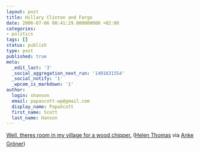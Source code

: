 ```yaml
---
layout: post
title: Hillary Clinton and Fargo
date: 2006-07-06 08:41:29.000000000 +02:00
categories:
- politics
tags: []
status: publish
type: post
published: true
meta:
  _edit_last: '3'
  _social_aggregation_next_run: '1401631554'
  _social_notify: '1'
  _wpcom_is_markdown: '1'
author:
  login: shanson
  email: papascott-wp@gmail.com
  display_name: PapaScott
  first_name: Scott
  last_name: Hanson
---
```

<p><a href="http://www.ankegroener.de/?p=1572" title="Anke Gröner">Well, theres room in my village for a wood chipper.</a> (<a href="http://www.amazon.com/gp/product/0684868091">Helen Thomas</a> via <a href="http://www.ankegroener.de/">Anke Gröner</a>)</p>
